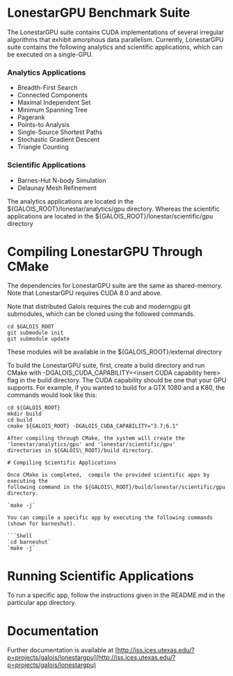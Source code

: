 # LonestarGPU Benchmark Suite

The LonestarGPU suite contains CUDA implementations of several
irregular algorithms that exhibit amorphous data parallelism. Currently, LonestarGPU suite contains the following analytics and scientific applications, which can be executed on a single-GPU.

### Analytics Applications
* Breadth-First Search 
* Connected Components
* Maximal Independent Set
* Minimum Spanning Tree
* Pagerank
* Points-to Analysis
* Single-Source Shortest Paths
* Stochastic Gradient Descent
* Triangle Counting

### Scientific Applications
* Barnes-Hut N-body Simulation
* Delaunay Mesh Refinement

The analytics applications are located in the ${GALOIS\_ROOT}/lonestar/analytics/gpu directory. Whereas the scientific applications are located in the ${GALOIS\_ROOT}/lonestar/scientific/gpu directory

# Compiling LonestarGPU Through CMake 

The dependencies for LonestarGPU suite are the same as shared-memory. Note that  LonestarGPU requires CUDA 8.0 and above.

Note that distributed Galois requires the cub and moderngpu git submodules, which can be cloned using the followed commands.

```Shell
cd $GALOIS_ROOT
git submodule init
git submodule update 
```
These modules will be available in the ${GALOIS\_ROOT}/external directory

To build the LonestarGPU suite, first, create a build directory and run CMake with -DGALOIS\_CUDA\_CAPABILITY=\<insert CUDA capability here\> flag in the build directory. The CUDA capability should be one that your GPU supports. For example, if you wanted to build for a GTX 1080 and a K80, the commands would look like this:

```Shell
cd ${GALOIS_ROOT}
mkdir build
cd build
cmake ${GALOIS_ROOT} -DGALOIS_CUDA_CAPABILITY="3.7;6.1"

After compiling through CMake, the system will create the 'lonestar/analytics/gpu' and 'lonestar/scientific/gpu' 
directories in ${GALOIS\_ROOT}/build directory. 

# Compiling Scientific Applications

Once CMake is completed,  compile the provided scientific apps by executing the 
following command in the ${GALOIS\_ROOT}/build/lonestar/scientific/gpu directory.

`make -j`

You can compile a specific app by executing the following commands (shown for barneshut).

```Shell
`cd barneshut`
`make -j`
```

# Running Scientific Applications

To run a specific app, follow the instructions given in the README.md in the particular app directory. 

# Documentation

Further documentation is available at
[http://iss.ices.utexas.edu/?p=projects/galois/lonestargpu](http://iss.ices.utexas.edu/?p=projects/galois/lonestargpu)




